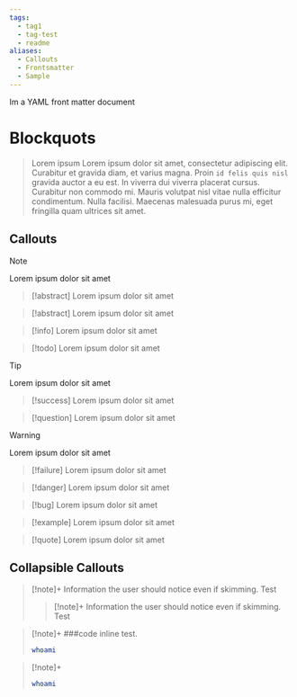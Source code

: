 ```yaml
---
tags:
  - tag1
  - tag-test
  - readme
aliases:
  - Callouts
  - Frontsmatter
  - Sample
---
```


Im a YAML front matter document


# Blockquots

> Lorem ipsum
> Lorem ipsum dolor sit amet, consectetur adipiscing elit. Curabitur et gravida diam, et varius magna. Proin `id felis quis nisl` gravida auctor a eu est. In viverra dui viverra placerat cursus. Curabitur non commodo mi. Mauris volutpat nisl vitae nulla efficitur condimentum. Nulla facilisi. Maecenas malesuada purus mi, eget fringilla quam ultrices sit amet.

##  Callouts

> [!note]
> Lorem ipsum dolor sit amet
>> [!abstract]
>> Lorem ipsum dolor sit amet

> [!abstract]
> Lorem ipsum dolor sit amet

> [!info]
> Lorem ipsum dolor sit amet

> [!todo]
> Lorem ipsum dolor sit amet

> [!tip]
> Lorem ipsum dolor sit amet

> [!success]
> Lorem ipsum dolor sit amet

> [!question]
> Lorem ipsum dolor sit amet

> [!warning]
> Lorem ipsum dolor sit amet

> [!failure]
> Lorem ipsum dolor sit amet

> [!danger]
> Lorem ipsum dolor sit amet

> [!bug]
> Lorem ipsum dolor sit amet

> [!example]
> Lorem ipsum dolor sit amet

> [!quote]
> Lorem ipsum dolor sit amet


## Collapsible Callouts

> [!note]+ Information the user should notice even if skimming. 
> Test
> > [!note]+ Information the user should notice even if skimming. 
>> Test


> [!note]+ ###code inline test. 
> ```bash
> whoami
> ```


> [!note]+ 
> ```bash
> whoami
> ```